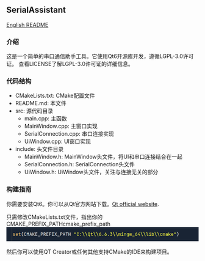 ## SerialAssistant
[English README](README.md)

### 介绍
这是一个简单的串口通信助手工具。它使用Qt6开源库开发，遵循LGPL-3.0许可证。 查看LICENSE了解LGPL-3.0许可证的详细信息。

### 代码结构
- CMakeLists.txt: CMake配置文件
- README.md: 本文件
- src: 源代码目录
    - main.cpp: 主函数
    - MainWindow.cpp: 主窗口实现
    - SerialConnection.cpp: 串口连接实现 
    - UiWindow.cpp: UI窗口实现
- include: 头文件目录
    - MainWindow.h: MainWindow头文件，将UI和串口连接结合在一起
    - SerialConnection.h: SerialConnection头文件
    - UiWindow.h: UiWindow头文件，关注与连接无关的部分

### 构建指南
你需要安装Qt6。你可以从Qt官方网站下载。[Qt official website](https://www.qt.io/download).

只需修改CMakeLists.txt文件，指出你的CMAKE_PREFIX_PATHcmake_prefix_path 
![cmake_prefix_path](img/cmake_prefix_path.png)

然后你可以使用QT Creator或任何其他支持CMake的IDE来构建项目。